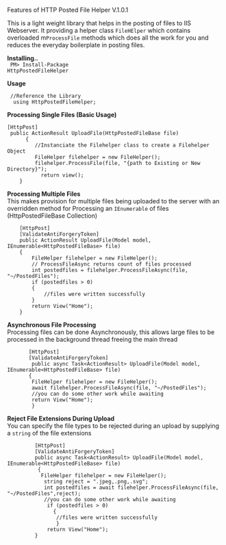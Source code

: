 Features of HTTP Posted File Helper V.1.0.1

This is a light weight library that helps in the posting of files to IIS Webserver. It providing a helper class <code>FileHElper</code> which contains overloaded m<code>ProcessFile</code> methods which does all the work for you and reduces the everyday boilerplate in posting files.

**Installing..**<br>
<code>  PM> Install-Package HttpPostedFileHelper </code>

**Usage**<br>

     //Reference the Library
      using HttpPostedFileHelper;

**Processing Single Files (Basic Usage)**
    
    [HttpPost]   
     public ActionResult UploadFile(HttpPostedFileBase file)
          {
             //Instanciate the Filehelper class to create a Filehelper Object
             FileHelper filehelper = new FileHelper();
             filehelper.ProcessFile(file, "{path to Existing or New Directory}");
               return view();
        }

     
  **Processing Multiple Files**<br>
   This makes provision for multiple files being uploaded to the server with an overridden method
   for Processing an <code>IEnumerable</code> of files (HttpPostedFileBase Collection)
                  
        [HttpPost]
        [ValidateAntiForgeryToken]
        public ActionResult UploadFile(Model model, IEnumerable<HttpPostedFileBase> file)
        {
            FileHelper filehelper = new FileHelper();
            // ProcessFileAsync returns count of files processed           
            int postedfiles = filehelper.ProcessFileAsync(file, "~/PostedFiles");
            if (postedfiles > 0)
            {
                //files were written successfully
            }           
            return View("Home");
        }

    
   **Asynchronous File Processing**<br>
       Processing files can be done Asynchronously, this allows large files to be processed in the background thread freeing the main          thread
             
           [HttpPost]
           [ValidateAntiForgeryToken]
            public async Task<ActionResult> UploadFile(Model model, IEnumerable<HttpPostedFileBase> file)
           {
            FileHelper filehelper = new FileHelper();          
            await filehelper.ProcessFileAsync(file, "~/PostedFiles");
            //you can do some other work while awaiting          
            return View("Home");
            }
          
          
   **Reject File Extensions During Upload**<br>
       You can specify the file types to be rejected during an upload by supplying a <code>string</code> of the file extensions         
               
             [HttpPost]
             [ValidateAntiForgeryToken]
             public async Task<ActionResult> UploadFile(Model model, IEnumerable<HttpPostedFileBase> file)
              {
               FileHelper filehelper = new FileHelper();
                string reject = ".jpeg,.png,.svg";
                int postedfiles = await filehelper.ProcessFileAsync(file, "~/PostedFiles",reject);
                //you can do some other work while awaiting   
                 if (postedfiles > 0)
                   {
                    //files were written successfully
                    }   
                 return View("Home");
             }
  
